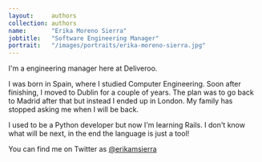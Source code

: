 ```yaml
---
layout:     authors
collection: authors
name:       "Erika Moreno Sierra"
jobtitle:   "Software Engineering Manager"
portrait:   "/images/portraits/erika-moreno-sierra.jpg"
---
```


I'm a engineering manager here at Deliveroo.

I was born in Spain, where I studied Computer Engineering. Soon after finishing, I moved to Dublin for a couple of years. The plan was to go back to Madrid after that but instead I ended up in London. My family has stopped asking me when I will be back.

I used to be a Python developer but now I'm learning Rails. I don't know what will be next, in the end the language is just a tool!

You can find me on Twitter as [@erikamsierra](https://twitter.com/erikamsierra/)  
